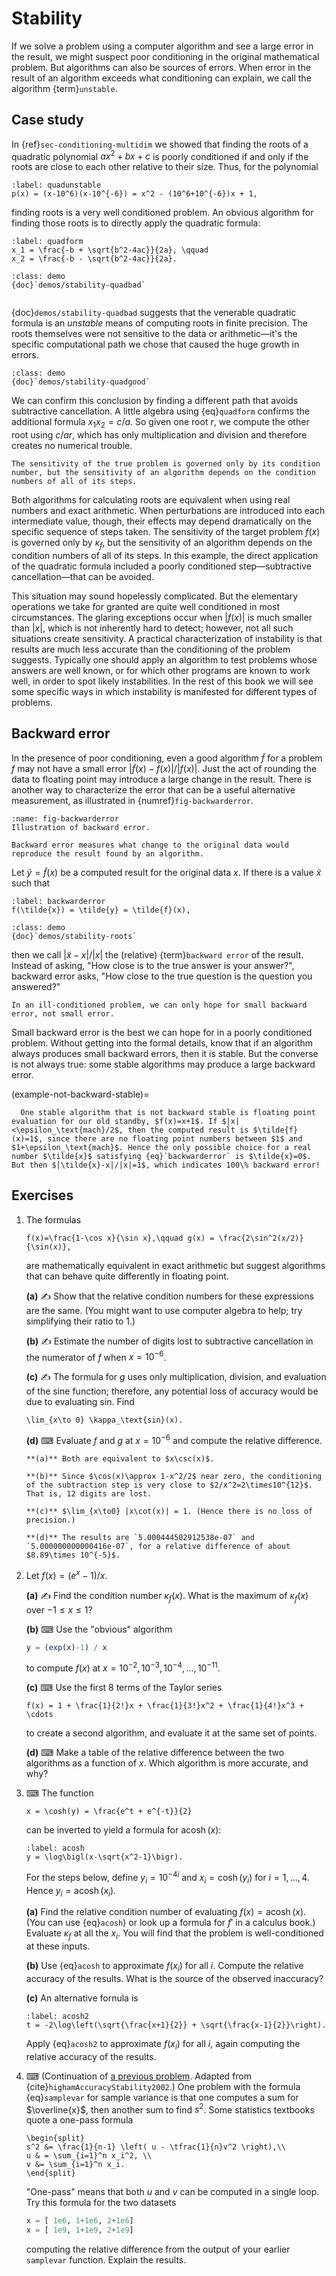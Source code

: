 # Stability

If we solve a problem using a computer algorithm and see a large error in the result, we might suspect poor conditioning in the original mathematical problem. But algorithms can also be sources of errors. When error in the result of an algorithm exceeds what conditioning can explain, we call the algorithm {term}`unstable`.

## Case study

In {ref}`sec-conditioning-multidim` we showed that finding the roots of a quadratic polynomial $ax^2 + b x+c$ is poorly conditioned if and only if the roots are close to each other relative to their size. Thus, for the polynomial

```{math}
:label: quadunstable
p(x) = (x-10^6)(x-10^{-6}) = x^2 - (10^6+10^{-6})x + 1,
```

finding roots is a very well conditioned problem. An obvious algorithm for finding those roots is to directly apply the quadratic formula:

```{math}
:label: quadform
x_1 = \frac{-b + \sqrt{b^2-4ac}}{2a}, \qquad
x_2 = \frac{-b - \sqrt{b^2-4ac}}{2a}.
```

```{sidebar} Demo
:class: demo
{doc}`demos/stability-quadbad`
```

```{index} subtractive cancellation
```

{doc}`demos/stability-quadbad` suggests that the venerable quadratic formula is an *unstable* means of computing roots in finite precision. The roots themselves were not sensitive to the data or arithmetic—it's the specific computational path we chose that caused the huge growth in errors. 
<!-- ```{sidebar} demo
:class: demo
{doc}`demos/stability-quadgood`
``` 
-->

```{sidebar} Demo
:class: demo
{doc}`demos/stability-quadgood`
```

We can confirm this conclusion by finding a different path that avoids subtractive cancellation. A little algebra using {eq}`quadform` confirms the additional formula $x_1x_2=c/a$.  So given one root $r$, we compute the other root using $c/ar$, which has only multiplication and division and therefore creates no numerical trouble.

```{margin}
The sensitivity of the true problem is governed only by its condition number, but the sensitivity of an algorithm depends on the condition numbers of all of its steps.
```

Both algorithms for calculating roots are equivalent when using real numbers and exact arithmetic. When perturbations are introduced into each intermediate value, though, their effects may depend dramatically on the specific sequence of steps taken. The sensitivity of the target problem $f(x)$ is governed only by $\kappa_f$, but the sensitivity of an algorithm depends on the condition numbers of all of its steps. In this example, the direct application of the quadratic formula included a poorly conditioned step—subtractive cancellation—that can be avoided.

This situation may sound hopelessly complicated. But the elementary operations we take for granted are quite well conditioned in most circumstances. The glaring exceptions occur when $|f(x)|$ is much smaller than $|x|$, which is not inherently hard to detect; however, not all such situations create sensitivity. A practical characterization of instability is that results are much less accurate than the conditioning of the problem suggests. Typically one should apply an algorithm to test problems whose answers are well known, or for which other programs are known to work well, in order to spot likely instabilities. In the rest of this book we will see some specific ways in which instability is manifested for different types of problems.

## Backward error

In the presence of poor conditioning, even a good algorithm $\tilde{f}$ for a problem $f$ may not have a small error $|\tilde{f}(x)-f(x)|/|f(x)|$. Just the act of rounding the data to floating point may introduce a large change in the result. There is another way to characterize the error that can be a useful alternative measurement, as illustrated in {numref}`fig-backwarderror`.

```{figure} figures/backwarderror.svg
:name: fig-backwarderror
Illustration of backward error.
```

```{margin}
Backward error measures what change to the original data would reproduce the result found by an algorithm.
```

Let $\tilde{y} = \tilde{f}(x)$ be a computed result for the original data $x$. If there is a value $\tilde{x}$ such that

```{math}
:label: backwarderror
f(\tilde{x}) = \tilde{y} = \tilde{f}(x),
```

```{sidebar} Demo
:class: demo
{doc}`demos/stability-roots`
```

then we call $|\tilde{x}-x|/|x|$ the (relative) {term}`backward error` of the result. Instead of asking, "How close is to the true answer is your answer?", backward error asks, "How close to the true question is the question you answered?"

```{margin}
In an ill-conditioned problem, we can only hope for small backward error, not small error.
```

Small backward error is the best we can hope for in a poorly conditioned problem. Without getting into the formal details, know that if an algorithm always produces small backward errors, then it is stable. But the converse is not always true: some stable algorithms may produce a large backward error.

(example-not-backward-stable)=

````{proof:example}
  One stable algorithm that is not backward stable is floating point evaluation for our old standby, $f(x)=x+1$. If $|x|<\epsilon_\text{mach}/2$, then the computed result is $\tilde{f}(x)=1$, since there are no floating point numbers between $1$ and $1+\epsilon_\text{mach}$. Hence the only possible choice for a real number $\tilde{x}$ satisfying {eq}`backwarderror` is $\tilde{x}=0$. But then $|\tilde{x}-x|/|x|=1$, which indicates 100\% backward error!
````

## Exercises

1. The formulas

    ```{math}
    f(x)=\frac{1-\cos x}{\sin x},\qquad g(x) = \frac{2\sin^2(x/2)}{\sin(x)},
    ```

    are mathematically equivalent in exact arithmetic but suggest algorithms that can behave quite differently in floating point.

    **(a)** ✍ Show that the relative condition numbers for these expressions are the same. (You might want to use computer algebra to help; try simplifying their ratio to 1.)

    **(b)** ✍ Estimate the number of digits lost to subtractive cancellation in the numerator of $f$ when $x=10^{-6}$.

    **(c)** ✍ The formula for $g$ uses only multiplication, division, and evaluation of the sine function; therefore, any potential loss of accuracy would be due to evaluating sin. Find

    ```{math}
    \lim_{x\to 0} \kappa_\text{sin}(x).
    ```

    **(d)** ⌨ Evaluate $f$ and $g$ at $x=10^{-6}$ and compute the relative difference.
  
    ```{only} solutions
    **(a)** Both are equivalent to $x\csc(x)$.

    **(b)** Since $\cos(x)\approx 1-x^2/2$ near zero, the conditioning of the subtraction step is very close to $2/x^2=2\times10^{12}$. That is, 12 digits are lost.

    **(c)** $\lim_{x\to0} |x\cot(x)| = 1. (Hence there is no loss of precision.)

    **(d)** The results are `5.000444502912538e-07` and `5.000000000000416e-07`, for a relative difference of about $8.89\times 10^{-5}$.
    ```

2. Let $f(x) = (e^x-1)/x$.
  
    **(a)** ✍ Find the condition number $\kappa_f(x)$. What is the maximum of $\kappa_f(x)$ over $-1\le x \le 1$?
  
    **(b)** ⌨  Use the "obvious" algorithm

    ``` julia
    y = (exp(x)-1) / x
    ```

    to compute $f(x)$ at $x=10^{-2},10^{-3},10^{-4},\ldots,10^{-11}$.  

    **(c)** ⌨ Use the first 8 terms of the Taylor series

    ```{math}
    f(x) = 1 + \frac{1}{2!}x + \frac{1}{3!}x^2 + \frac{1}{4!}x^3 + \cdots
    ```

    to create a second algorithm, and evaluate it at the same set of points.
  
    **(d)** ⌨  Make a table of the relative difference between the two algorithms as a function of $x$. Which algorithm is more accurate, and why?
  
3. ⌨ The function
  
    ```{math}
    x = \cosh(y) = \frac{e^t + e^{-t}}{2}
    ```

    can be inverted to yield a formula for $\operatorname{acosh}(x)$:
  
    ```{math}
    :label: acosh
    y = \log\bigl(x-\sqrt{x^2-1}\bigr).
    ```

    For the steps below, define $y_i=10^{-4i}$ and $x_i=\cosh(y_i)$ for $i=1,\dots,4$. Hence $y_i=\operatorname{acosh}(x_i)$.

    **(a)** Find the relative condition number of evaluating $f(x) = \operatorname{acosh}(x)$. (You can use {eq}`acosh`) or look up a formula for $f'$ in a calculus book.)  Evaluate $\kappa_f$ at all the $x_i$. You will find that the problem is well-conditioned at these inputs.

    **(b)** Use {eq}`acosh` to approximate $f(x_i)$ for all $i$. Compute the relative accuracy of the results. What is the source of the observed inaccuracy?

    **(c)** An alternative fornula is

    ```{math}
    :label: acosh2
    t = -2\log\left(\sqrt{\frac{x+1}{2}} + \sqrt{\frac{x-1}{2}}\right).
    ```

    Apply {eq}`acosh2` to approximate $f(x_i)$ for all $i$, again computing the relative accuracy of the results.

4. ⌨ (Continuation of [a previous problem](problem-samplevar). Adapted from {cite}`highamAccuracyStability2002`.) One problem with the formula {eq}`samplevar` for sample variance is that one computes a sum for $\overline{x}$, then another sum to find $s^2$. Some statistics textbooks quote a one-pass formula
  
    ```{math}
    \begin{split}
    s^2 &= \frac{1}{n-1} \left( u - \tfrac{1}{n}v^2 \right),\\
    u & = \sum_{i=1}^n x_i^2, \\
    v &= \sum_{i=1}^n x_i.
    \end{split}
    ```

    "One-pass" means that both $u$ and $v$ can be computed in a single loop. Try this formula for the two datasets

    ``` julia
    x = [ 1e6, 1+1e6, 2+1e6]
    x = [ 1e9, 1+1e9, 2+1e9]
    ```

    computing the relative difference from the output of your earlier `samplevar` function. Explain the results.
